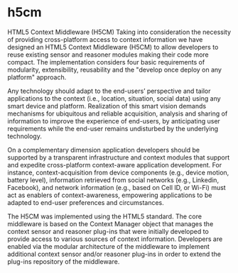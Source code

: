 # h5cm
HTML5 Context Middleware (H5CM)
Taking into consideration the necessity of providing cross-platform access to context information we have designed an HTML5 Context Middleware (H5CM) to allow developers to reuse existing sensor and reasoner modules making their code more compact. The implementation considers four basic requirements of modularity, extensibility, reusability and the "develop once deploy on any platform" approach.

Any technology should adapt to the end-users’ perspective and tailor applications to the context (i.e., location, situation, social data) using any smart device and platform. Realization of this smart vision demands mechanisms for ubiquitous and reliable acquisition, analysis and sharing of information to improve the experience of end-users, by anticipating user requirements while the end-user remains undisturbed by the underlying technology.

On a complementary dimension application developers should be supported by a transparent infrastructure and context modules that support and expedite cross-platform context-aware application development. For instance, context-acquisition from device components (e.g., device motion, battery level), information retrieved from social networks (e.g., Linkedin, Facebook), and network information (e.g., based on Cell ID, or Wi-Fi) must act as enablers of context-awareness, empowering applications to be adapted to end-user preferences and circumstances.

The H5CM was implemented using the HTML5 standard. The core middleware is based on the Context Manager object that manages the context sensor and reasoner plug-ins that were initially developed to provide access to various sources of context information. Developers are enabled via the modular architecture of the middleware to implement additional context sensor and/or reasoner plug-ins in order to extend the plug-ins repository of the middleware.
